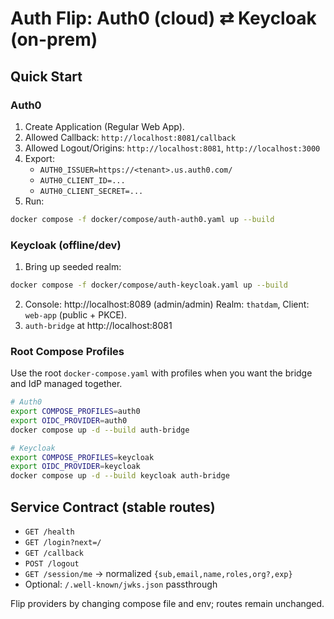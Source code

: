 # Auth Flip: Auth0 (cloud) ⇄ Keycloak (on-prem)

## Quick Start

### Auth0
1) Create Application (Regular Web App).  
2) Allowed Callback: `http://localhost:8081/callback`  
3) Allowed Logout/Origins: `http://localhost:8081`, `http://localhost:3000`  
4) Export:
   - `AUTH0_ISSUER=https://<tenant>.us.auth0.com/`
   - `AUTH0_CLIENT_ID=...`
   - `AUTH0_CLIENT_SECRET=...`
5) Run:
```bash
docker compose -f docker/compose/auth-auth0.yaml up --build
```

### Keycloak (offline/dev)
1) Bring up seeded realm:
```bash
docker compose -f docker/compose/auth-keycloak.yaml up --build
```
2) Console: http://localhost:8089  (admin/admin)
   Realm: `thatdam`, Client: `web-app` (public + PKCE).
3) `auth-bridge` at http://localhost:8081

### Root Compose Profiles
Use the root `docker-compose.yaml` with profiles when you want the bridge and IdP managed together.

```bash
# Auth0
export COMPOSE_PROFILES=auth0
export OIDC_PROVIDER=auth0
docker compose up -d --build auth-bridge

# Keycloak
export COMPOSE_PROFILES=keycloak
export OIDC_PROVIDER=keycloak
docker compose up -d --build keycloak auth-bridge
```

## Service Contract (stable routes)
- `GET /health`
- `GET /login?next=/`
- `GET /callback`
- `POST /logout`
- `GET /session/me`  → normalized `{sub,email,name,roles,org?,exp}`
- Optional: `/.well-known/jwks.json` passthrough

Flip providers by changing compose file and env; routes remain unchanged.

